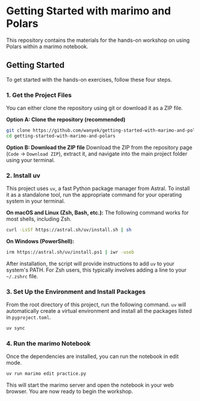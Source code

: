 # Getting Started with marimo and Polars

This repository contains the materials for the hands-on workshop on using Polars within a marimo notebook.

## Getting Started

To get started with the hands-on exercises, follow these four steps.

### 1. Get the Project Files

You can either clone the repository using git or download it as a ZIP file.

**Option A: Clone the repository (recommended)**
```bash
git clone https://github.com/wanyek/getting-started-with-marimo-and-polars.git
cd getting-started-with-marimo-and-polars
```

**Option B: Download the ZIP file**
Download the ZIP from the repository page (`Code` -> `Download ZIP`), extract it, and navigate into the main project folder using your terminal.

### 2. Install uv

This project uses `uv`, a fast Python package manager from Astral. To install it as a standalone tool, run the appropriate command for your operating system in your terminal.

**On macOS and Linux (Zsh, Bash, etc.):**
The following command works for most shells, including Zsh.
```bash
curl -LsSf https://astral.sh/uv/install.sh | sh
```

**On Windows (PowerShell):**
```bash
irm https://astral.sh/uv/install.ps1 | iwr -useb
```
After installation, the script will provide instructions to add `uv` to your system's PATH. For Zsh users, this typically involves adding a line to your `~/.zshrc` file.

### 3. Set Up the Environment and Install Packages

From the root directory of this project, run the following command. `uv` will automatically create a virtual environment and install all the packages listed in `pyproject.toml`.
```bash
uv sync
```

### 4. Run the marimo Notebook

Once the dependencies are installed, you can run the notebook in edit mode.
```bash
uv run marimo edit practice.py 
```

This will start the marimo server and open the notebook in your web browser. You are now ready to begin the workshop.
